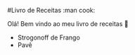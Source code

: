 #Livro de Receitas :man cook:

Olá! Bem vindo ao meu livro de receitas :wave:
 - Strogonoff de Frango
 - Pavê
 
